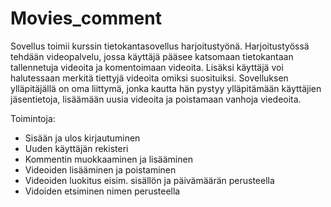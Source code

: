 # Movies_comment

Sovellus toimii kurssin tietokantasovellus harjoitustyönä. Harjoitustyössä tehdään videopalvelu, jossa käyttäjä pääsee katsomaan tietokantaan tallennetuja videoita ja komentoimaan videoita. Lisäksi käyttäjä voi halutessaan merkitä tiettyjä videoita omiksi suosituiksi. Sovelluksen ylläpitäjällä on oma liittymä, jonka kautta hän pystyy ylläpitämään käyttäjien jäsentietoja, lisäämään uusia videoita ja poistamaan vanhoja viedeoita.

Toimintoja: 
- Sisään ja ulos kirjautuminen
- Uuden käyttäjän rekisteri
- Kommentin muokkaaminen ja lisääminen
- Videoiden lisääminen ja poistaminen
- Videoiden luokitus eisim. sisällön ja päivämäärän perusteella
- Vidoiden etsiminen nimen perusteella
